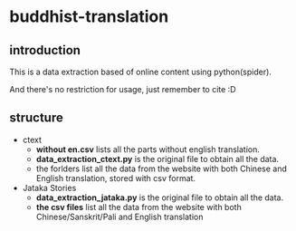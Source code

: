 # buddhist-translation
## introduction
This is a data extraction based of online content using python(spider).

And there's no restriction for usage, just remember to cite :D
## structure
- ctext
  - **without en.csv** lists all the parts without english translation.
  - **data_extraction_ctext.py** is the original file to obtain all the data.
  - the forlders list all the data from the website with both Chinese and English translation, stored with csv format.
- Jataka Stories
  - **data_extraction_jataka.py** is the original file to obtain all the data.
  - **the csv files** list all the data from the website with both Chinese/Sanskrit/Pali and English translation
